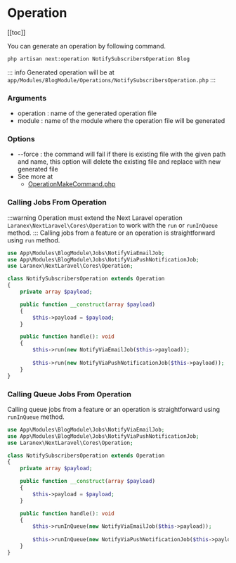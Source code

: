 # Operation

[[toc]]

You can generate an operation by following command.

```bash
php artisan next:operation NotifySubscribersOperation Blog
```
::: info
Generated operation will be at `app/Modules/BlogModule/Operations/NotifySubscribersOperation.php`
:::
### Arguments

- operation : name of the generated operation file
- module : name of the module where the operation file will be generated

### Options

- --force : the command will fail if there is existing file with the given path and name, this option will delete the existing file and replace with new generated file
- See more at
  - [OperationMakeCommand.php](https://github.com/laranex/next-laravel/blob/master/src/Commands/OperationMakeCommand.php)

### Calling Jobs From Operation
:::warning
Operation must extend the Next Laravel operation `Laranex\NextLaravel\Cores\Operation` to work with the `run` or `runInQueue` method.
:::
Calling jobs from a feature or an operation is straightforward using `run` method.
```php
use App\Modules\BlogModule\Jobs\NotifyViaEmailJob;
use App\Modules\BlogModule\Jobs\NotifyViaPushNotificationJob;
use Laranex\NextLaravel\Cores\Operation;

class NotifySubscribersOperation extends Operation
{
    private array $payload;

    public function __construct(array $payload)
    {
        $this->payload = $payload;
    }

    public function handle(): void
    {
        $this->run(new NotifyViaEmailJob($this->payload));
        
        $this->run(new NotifyViaPushNotificationJob($this->payload));
    }
}
```

### Calling Queue Jobs From Operation
Calling queue jobs from a feature or an operation is straightforward using `runInQueue` method.
```php
use App\Modules\BlogModule\Jobs\NotifyViaEmailJob;
use App\Modules\BlogModule\Jobs\NotifyViaPushNotificationJob;
use Laranex\NextLaravel\Cores\Operation;

class NotifySubscribersOperation extends Operation
{
    private array $payload;

    public function __construct(array $payload)
    {
        $this->payload = $payload;
    }

    public function handle(): void
    {
        $this->runInQueue(new NotifyViaEmailJob($this->payload));
        
        $this->runInQueue(new NotifyViaPushNotificationJob($this->payload));
    }
}
```
